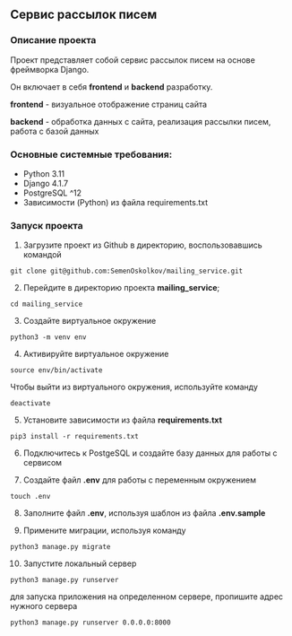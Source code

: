 ## Сервис рассылок писем

### Описание проекта

Проект представляет собой сервис рассылок писем на основе фреймворка Django.

Он включает в себя **frontend** и **backend** разработку.

**frontend** - визуальное отображение страниц сайта

**backend** - обработка данных с сайта, реализация рассылки писем, работа с базой данных

### Основные системные требования:

* Python 3.11
* Django 4.1.7
* PostgreSQL ^12
* Зависимости (Python) из файла requirements.txt

### Запуск проекта

1. Загрузите проект из Github в директорию, воспользовавшись командой
```
git clone git@github.com:SemenOskolkov/mailing_service.git
```

2. Перейдите в директорию проекта **mailing_service**;
```
cd mailing_service
```

3. Создайте виртуальное окружение
```
python3 -m venv env
```

4. Активируйте виртуальное окружение
```
source env/bin/activate
```
Чтобы выйти из виртуального окружения, используйте команду
```
deactivate
```

5. Установите зависимости из файла **requirements.txt**
```
pip3 install -r requirements.txt
```

6. Подключитесь к PostgeSQL и создайте базу данных для работы с сервисом

7. Создайте файл **.env** для работы с переменным окружением
```
touch .env
```

8. Заполните файл **.env**, используя шаблон из файла **.env.sample**

9. Примените миграции, используя команду
```
python3 manage.py migrate
```

10. Запустите локальный сервер
```
python3 manage.py runserver
```
для запуска приложения на определенном сервере, пропишите адрес нужного сервера
```
python3 manage.py runserver 0.0.0.0:8000
```